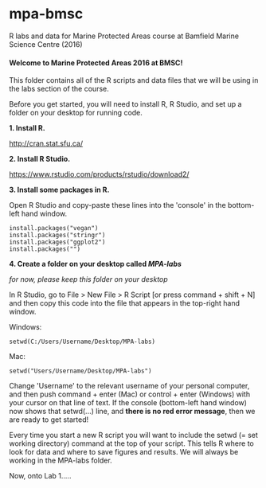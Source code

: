# mpa-bmsc
R labs and data for Marine Protected Areas course at Bamfield Marine Science Centre (2016)

####  Welcome to Marine Protected Areas 2016 at BMSC!

This folder contains all of the R scripts and data files that we will be using in the labs section of the course.

Before you get started, you will need to install R, R Studio, and set up a folder on your desktop for running code.

**1. Install R.**

http://cran.stat.sfu.ca/

**2. Install R Studio.**

https://www.rstudio.com/products/rstudio/download2/

**3. Install some packages in R.**

Open R Studio and copy-paste these lines into the 'console' in the bottom-left hand window.

```
install.packages("vegan")
install.packages("stringr")
install.packages("ggplot2")
install.packages("")
```

**4. Create a folder on your desktop called *MPA-labs***

*for now, please keep this folder on your desktop*

In R Studio, go to File > New File > R Script [or press command + shift + N] and then copy this code into the file that appears in the top-right hand window. 

Windows: 
```
setwd(C:/Users/Username/Desktop/MPA-labs)
```
Mac: 
```
setwd("Users/Username/Desktop/MPA-labs")
```

Change 'Username' to the relevant username of your personal computer, and then push command + enter (Mac) or control + enter (Windows) with your cursor on that line of text. If the console (bottom-left hand window) now shows that setwd(...) line, and **there is no red error message**, then we are ready to get started!

Every time you start a new R script you will want to include the setwd (= set working directory) command at the top of your script. This tells R where to look for data and where to save figures and results. We will always be working in the MPA-labs folder.

Now, onto Lab 1.....
